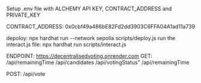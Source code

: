 Setup .env file with ALCHEMY API KEY, CONTRACT_ADDRESS and PRIVATE_KEY

CONTRACT_ADDRESS: 0x0cbf49a486bE82Fd2dd3903C6FFA04A1ad11a739

depoloy: npx hardhat run --network sepolia scripts/deploy.js
run the interact.js file: npx hardhat run scripts/interact.js

ENDPOINT: https://decentralisedvoting.onrender.com
GET: /api/remainingTime
    /api/candidates
    /api/votingStatus"
    /api/remainingTime

POST: /api/vote
